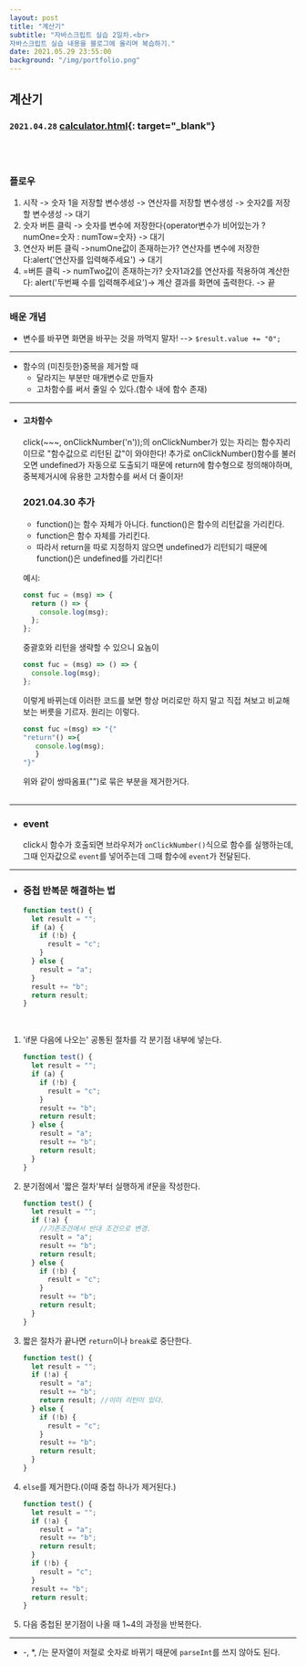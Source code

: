 ```yaml
---
layout: post
title: "계산기"
subtitle: "자바스크립트 실습 2일차.<br>
자바스크립트 실습 내용을 블로그에 올리며 복습하기." 
date: 2021.05.29 23:55:00
background: "/img/portfolio.png"
---
```


## **계산기**

### `2021.04.28` [calculator.html](https://github.com/WaterMinCho/JS/blob/main/calculator.html){: target="\_blank"}

<br><br>

### **플로우**

1. 시작 -> 숫자 1을 저장할 변수생성 -> 연산자를 저장할 변수생성 -> 숫자2를 저장할 변수생성 -> 대기
2. 숫자 버튼 클릭 -> 숫자를 변수에 저장한다{operator변수가 비어있는가 ? numOne=숫자 : numTow=숫자} -> 대기
3. 연산자 버튼 클릭 ->numOne값이 존재하는가? 연산자를 변수에 저장한다:alert('연산자를 입력해주세요') -> 대기
4. =버튼 클릭 -> numTwo값이 존재하는가? 숫자1과2를 연산자를 적용하여 계산한다: alert('두번째 수를 입력해주세요')-> 계산 결과를 화면에 출력한다. -> 끝

---

### **배운 개념**

- 변수를 바꾸면 화면을 바꾸는 것을 까먹지 말자! --> `$result.value += "0";`

---

- 함수의 (미친듯한)중복을 제거할 때
  - 달라지는 부분만 매개변수로 만들자
  - 고차함수를 써서 줄일 수 있다.(함수 내에 함수 존재)

---

- #### 고차함수

  click(~~~, onClickNumber('n'));의 onClickNumber가 있는 자리는 함수자리이므로 "함수값으로 리턴된 값"이 와야한다!
  추가로 onClickNumber()함수를 불러오면 undefined가 자동으로 도출되기 때문에 return에 함수형으로 정의해야하며, 중복제거시에 유용한 고차함수를 써서 더 줄이자!<br>

  ### 2021.04.30 추가

  - function()는 함수 자체가 아니다. function()은 함수의 리턴값을 가리킨다.
  - function은 함수 자체를 가리킨다.
  - 따라서 return을 따로 지정하지 않으면 undefined가 리턴되기 때문에 function()은 undefined를 가리킨다!

  예시:

  ```javascript
  const fuc = (msg) => {
    return () => {
      console.log(msg);
    };
  };
  ```

  중괄호와 리턴을 생략할 수 있으니 요놈이<br>

  ```javascript
  const fuc = (msg) => () => {
    console.log(msg);
  };
  ```

  이렇게 바뀌는데 이러한 코드를 보면 항상 머리로만 하지 말고 직접 쳐보고 비교해보는 버릇을 기르자. 원리는 이렇다.<br>

  ```javascript
  const fuc =(msg) => "{"
  "return"() =>{
     console.log(msg);
     }
  "}"
  ```

  위와 같이 쌍따옴표("")로 묶은 부분을 제거한거다.<br><br>

---

- ### **event**
  click시 함수가 호출되면 브라우저가 `onClickNumber()`식으로 함수를 실행하는데, 그때 인자값으로 `event`를 넣어주는데 그때 함수에 `event`가 전달된다.

---

- ### **중첩 반복문 해결하는 법**

  ```javascript
  function test() {
    let result = "";
    if (a) {
      if (!b) {
        result = "c";
      }
    } else {
      result = "a";
    }
    result += "b";
    return result;
  }
  ```

    <br>

1.  'if문 다음에 나오는' 공통된 절차를 각 분기점 내부에 넣는다.

    ```javascript
    function test() {
      let result = "";
      if (a) {
        if (!b) {
          result = "c";
        }
        result += "b";
        return result;
      } else {
        result = "a";
        result += "b";
        return result;
      }
    }
    ```

2.  분기점에서 '짧은 절차'부터 실행하게 if문을 작성한다.

    ```javascript
    function test() {
      let result = "";
      if (!a) {
        //기존조건에서 반대 조건으로 변경.
        result = "a";
        result += "b";
        return result;
      } else {
        if (!b) {
          result = "c";
        }
        result += "b";
        return result;
      }
    }
    ```

3.  짧은 절차가 끝나면 `return`이나 `break`로 중단한다.

    ```javascript
    function test() {
      let result = "";
      if (!a) {
        result = "a";
        result += "b";
        return result; //이미 리턴이 있다.
      } else {
        if (!b) {
          result = "c";
        }
        result += "b";
        return result;
      }
    }
    ```

4.  `else`를 제거한다.(이때 중첩 하나가 제거된다.)

    ```javascript
    function test() {
      let result = "";
      if (!a) {
        result = "a";
        result += "b";
        return result;
      }
      if (!b) {
        result = "c";
      }
      result += "b";
      return result;
    }
    ```

5.  다음 중첩된 분기점이 나올 때 1~4의 과정을 반복한다.

---

- -, \*, /는 문자열이 저절로 숫자로 바뀌기 때문에 `parseInt`를 쓰지 않아도 된다.
